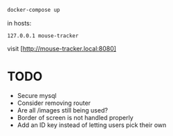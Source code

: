 ```bash
docker-compose up
```

in hosts:
```
127.0.0.1 mouse-tracker
```

visit [http://mouse-tracker.local:8080]

# TODO
- Secure mysql
- Consider removing router
- Are all /images still being used?
- Border of screen is not handled properly
- Add an ID key instead of letting users pick their own